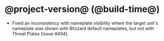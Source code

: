 # @project-version@ (@build-time@)

* Fixed an inconsistency with nameplate visibility where the target unit's nameplate was shown with Blizzard default nameplates, but not with Threat Plates [Issue #494].
